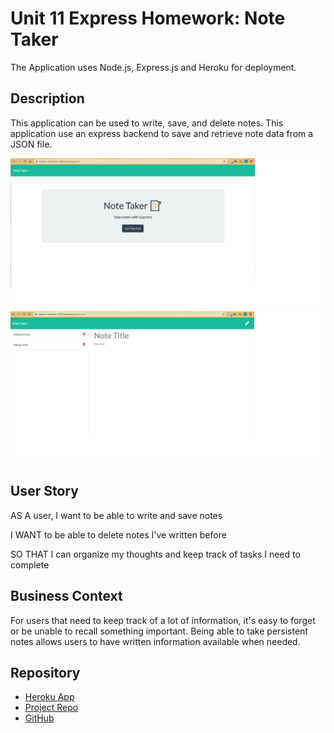 # Unit 11 Express Homework: Note Taker

The Application uses Node.js, Express.js and Heroku for deployment.

## Description

This application can be used to write, save, and delete notes. This application use an express backend to save and retrieve note data from a JSON file.

![Demo Image 1](Image1.jpg)
![Demo Image 2](Image2.jpg)

## User Story

AS A user, I want to be able to write and save notes

I WANT to be able to delete notes I've written before

SO THAT I can organize my thoughts and keep track of tasks I need to complete

## Business Context

For users that need to keep track of a lot of information, it's easy to forget or be unable to recall something important. Being able to take persistent notes allows users to have written information available when needed.

## Repository
- [Heroku App](https://express-notetaker-2020.herokuapp.com/)
- [Project Repo](https://github.com/beshayr2020/Note-Taker)
- [GitHub](https://beshayr2020.github.io/Note-Taker/)
